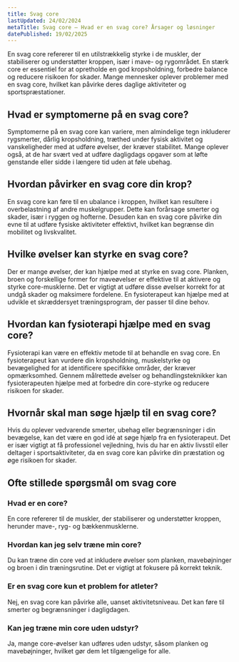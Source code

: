 ```yaml
---
title: Svag core
lastUpdated: 24/02/2024
metaTitle: Svag core – Hvad er en svag core? Årsager og løsninger
datePublished: 19/02/2025
---
```


En svag core refererer til en utilstrækkelig styrke i de muskler, der stabiliserer og understøtter kroppen, især i mave- og rygområdet. En stærk core er essentiel for at opretholde en god kropsholdning, forbedre balance og reducere risikoen for skader. Mange mennesker oplever problemer med en svag core, hvilket kan påvirke deres daglige aktiviteter og sportspræstationer.

## Hvad er symptomerne på en svag core?

Symptomerne på en svag core kan variere, men almindelige tegn inkluderer rygsmerter, dårlig kropsholdning, træthed under fysisk aktivitet og vanskeligheder med at udføre øvelser, der kræver stabilitet. Mange oplever også, at de har svært ved at udføre dagligdags opgaver som at løfte genstande eller sidde i længere tid uden at føle ubehag.

## Hvordan påvirker en svag core din krop?

En svag core kan føre til en ubalance i kroppen, hvilket kan resultere i overbelastning af andre muskelgrupper. Dette kan forårsage smerter og skader, især i ryggen og hofterne. Desuden kan en svag core påvirke din evne til at udføre fysiske aktiviteter effektivt, hvilket kan begrænse din mobilitet og livskvalitet.

## Hvilke øvelser kan styrke en svag core?

Der er mange øvelser, der kan hjælpe med at styrke en svag core. Planken, broen og forskellige former for maveøvelser er effektive til at aktivere og styrke core-musklerne. Det er vigtigt at udføre disse øvelser korrekt for at undgå skader og maksimere fordelene. En fysioterapeut kan hjælpe med at udvikle et skræddersyet træningsprogram, der passer til dine behov.

## Hvordan kan fysioterapi hjælpe med en svag core?

Fysioterapi kan være en effektiv metode til at behandle en svag core. En fysioterapeut kan vurdere din kropsholdning, muskelstyrke og bevægelighed for at identificere specifikke områder, der kræver opmærksomhed. Gennem målrettede øvelser og behandlingsteknikker kan fysioterapeuten hjælpe med at forbedre din core-styrke og reducere risikoen for skader.

## Hvornår skal man søge hjælp til en svag core?

Hvis du oplever vedvarende smerter, ubehag eller begrænsninger i din bevægelse, kan det være en god idé at søge hjælp fra en fysioterapeut. Det er især vigtigt at få professionel vejledning, hvis du har en aktiv livsstil eller deltager i sportsaktiviteter, da en svag core kan påvirke din præstation og øge risikoen for skader.

## Ofte stillede spørgsmål om svag core

### Hvad er en core?

En core refererer til de muskler, der stabiliserer og understøtter kroppen, herunder mave-, ryg- og bækkenmusklerne.

### Hvordan kan jeg selv træne min core?

Du kan træne din core ved at inkludere øvelser som planken, mavebøjninger og broen i din træningsrutine. Det er vigtigt at fokusere på korrekt teknik.

### Er en svag core kun et problem for atleter?

Nej, en svag core kan påvirke alle, uanset aktivitetsniveau. Det kan føre til smerter og begrænsninger i dagligdagen.

### Kan jeg træne min core uden udstyr?

Ja, mange core-øvelser kan udføres uden udstyr, såsom planken og mavebøjninger, hvilket gør dem let tilgængelige for alle.
